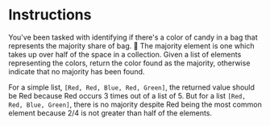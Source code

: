 # Instructions

You've been tasked with identifying if there's a color of candy in a bag that represents the majority share of bag. 🍬 The majority element is one which takes up over half of the space in a collection. Given a list of elements representing the colors, return the color found as the majority, otherwise indicate that no majority has been found.

For a simple list, `[Red, Red, Blue, Red, Green]`, the returned value should be Red because Red occurs 3 times out of a list of 5. But for a list  `[Red, Red, Blue, Green]`, there is no majority despite Red being the most common element because 2/4 is not greater than half of the elements.
